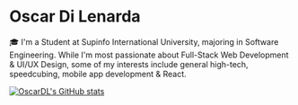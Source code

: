 # Oscar Di Lenarda

 🎓 I'm a Student at Supinfo International University, majoring in Software Engineering.
 While I'm most passionate about Full-Stack Web Development & UI/UX Design, some of my interests include general high-tech, speedcubing, mobile app development & React.

[![OscarDL's GitHub stats](https://github-readme-stats.vercel.app/api?username=oscardl&count_private=true&hide=stars&show_icons=true&theme=ayu-mirage)](https://github.com/oscardl/github-readme-stats)
